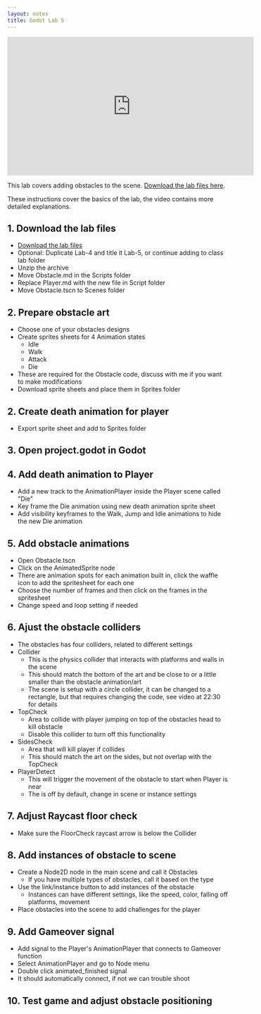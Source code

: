 ```yaml
---
layout: notes
title: Godot Lab 5
---
```


<iframe width="560" height="315" src="https://www.youtube.com/embed/8G-rC7Y_1XA?rel=0" frameborder="0" allowfullscreen></iframe>

This lab covers adding obstacles to the scene.  [Download the lab files here](lab-5.zip).

These instructions cover the basics of the lab, the video contains more detailed explanations.

## 1. Download the lab files
- [Download the lab files](lab-5.zip)
- Optional: Duplicate Lab-4 and title it Lab-5, or continue adding to class lab folder
- Unzip the archive
- Move Obstacle.md in the Scripts folder
- Replace Player.md with the new file in Script folder
- Move Obstacle.tscn to Scenes folder


## 2. Prepare obstacle art
- Choose one of your obstacles designs
- Create sprites sheets for 4 Animation states
	- Idle
	- Walk
	- Attack
	- Die
- These are required for the Obstacle code, discuss with me if you want to make modifications
- Download sprite sheets and place them in Sprites folder


## 2. Create death animation for player
- Export sprite sheet and add to Sprites folder


## 3. Open project.godot in Godot


## 4. Add death animation to Player
- Add a new track to the AnimationPlayer inside the Player scene called "Die"
- Key frame the Die animation using new death animation sprite sheet
- Add visibility keyframes to the Walk, Jump and Idle animations to hide the new Die animation


## 5. Add obstacle animations
- Open Obstacle.tscn
- Click on the AnimatedSprite node
- There are animation spots for each animation built in, click the waffle icon to add the spritesheet for each one
- Choose the number of frames and then click on the frames in the spritesheet
- Change speed and loop setting if needed  


## 6. Ajust the obstacle colliders
- The obstacles has four colliders, related to different settings
- Collider
	- This is the physics collider that interacts with platforms and walls in the scene
	- This should match the bottom of the art and be close to or a little smaller than the obstacle animation/art
	- The scene is setup with a circle collider, it can be changed to a rectangle, but that requires changing the code, see video at 22:30 for details
- TopCheck
	- Area to collide with player jumping on top of the obstacles head to kill obstacle
	- Disable this collider to turn off this functionality
- SidesCheck
	- Area that will kill player if collides
	- This should match the art on the sides, but not overlap with the TopCheck
- PlayerDetect
	- This will trigger the movement of the obstacle to start when Player is near
	- The is off by default, change in scene or instance settings

## 7. Adjust Raycast floor check
- Make sure the FloorCheck raycast arrow is below the Collider

## 8. Add instances of obstacle to scene
- Create a Node2D node in the main scene and call it Obstacles
	- If you have multiple types of obstacles, call it based on the type
- Use the link/instance button to add instances of the obstacle
	- Instances can have different settings, like the speed, color, falling off platforms, movement
- Place obstacles into the scene to add challenges for the player

## 9. Add Gameover signal 
- Add  signal to the Player's AnimationPlayer that connects to Gameover function
- Select AnimationPlayer and go to Node menu
- Double click animated_finished signal
- It should automatically connect, if not we can trouble shoot

## 10. Test game and adjust obstacle positioning


